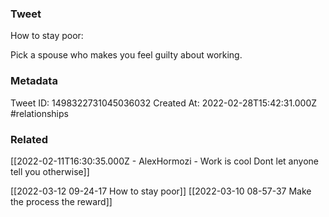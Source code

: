 ### Tweet
How to stay poor:

Pick a spouse who makes you feel guilty about working.

### Metadata
Tweet ID: 1498322731045036032
Created At: 2022-02-28T15:42:31.000Z
#relationships 

### Related
[[2022-02-11T16:30:35.000Z - AlexHormozi - Work is cool Dont let anyone tell you otherwise]]

[[2022-03-12 09-24-17 How to stay poor]]
[[2022-03-10 08-57-37 Make the process the reward]]

